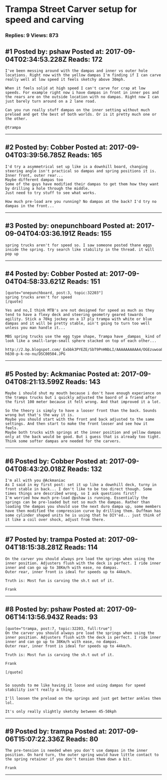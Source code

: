 # Trampa Street Carver setup for speed and carving

### Replies: 9 Views: 873

## \#1 Posted by: pshaw Posted at: 2017-09-04T02:34:53.228Z Reads: 172

```
I've been messing around with the dampas and inner vs outer hole locations. Right now with the yellow dampas I'm finding if I can carve really well at low speed it feels sketchy above 30mph. 

When it feels solid at high speed I can't carve for crap at low speeds. For example right now i have dampas in front in inner pos and the rears are on the outside location with no dampas. Right now I can just barely turn around on a 2 lane road. 

Can you run really stuff dampas on the inner setting without much preload and get the best of both worlds. Or is it pretty much one or the other. 

@trampa
```

---
## \#2 Posted by: Cobber Posted at: 2017-09-04T03:39:56.785Z Reads: 165

```
I'd try a asymmetrical set up like is a downhill board, changing steering angle isn't practical so dampas and spring positions it is. Inner front, outer rear...
Maybe different dampas too
Some of the guys have modified their dampas to get them how they want by drilling a hole through the middle.
Just need to try stuff to see what works.

How much pre-load are you running? No dampas at the back? I'd try no dampas in the front...
```

---
## \#3 Posted by: onepunchboard Posted at: 2017-09-04T04:03:36.191Z Reads: 155

```
spring trucks aren't for speed so. I saw someone posted thane eggs inside the spring. try search like stability in the thread. it will pop up
```

---
## \#4 Posted by: Cobber Posted at: 2017-09-04T04:58:33.621Z Reads: 151

```
[quote="onepunchboard, post:3, topic:32203"]
spring trucks aren't for speed
[/quote]

Yes and no,I think MTB's are not designed for speed as much as they tend to have a flexy deck and steering geometry geared towards agility. Stick a 70kg jockey on a 17 ply trampa with white or blue dampas and it will be pretty stable, ain't going to turn too well unless you man handle it...

MBS spring trucks use the egg type shape, Trampa have _dampas_ kind of look like a small-large-small sphere stacked on top of each other...

http://2.bp.blogspot.com/_Exbbk3PYEZE/SbT9PnHNbLI/AAAAAAAAAA4/OGEzuwoa86U/w1200-h630-p-k-no-nu/DSC00504.JPG
```

---
## \#5 Posted by: Ackmaniac Posted at: 2017-09-04T08:21:13.599Z Reads: 143

```
Maybe i should shut my mouth because i don't have enough experience on the tramps trucks but i quickly adjusted the baord of a friend after the first 100 meter because it felt wrong. And that improved it a lot.

So the theory is simply to have a looser front than the back. Sounds wrong but that's the way it is.
Maybe you should start with the front and back adjusted to the same settings. And then start to make the front looser and see how it feels.
Maybe both trucks with springs at the inner position and yellow dampas only at the back would be good. But i guess that is already too tight. Think some softer dampas are needed for the carvers.
```

---
## \#6 Posted by: Cobber Posted at: 2017-09-04T08:43:20.018Z Reads: 132

```
I'm all with you @Ackmaniac
As I said in my first post: set it up like a downhill deck, turny in front stable in back... I don't like to be too direct though. Some times things are described wrong, so I ask questions first?
I'm worried how much pre-load @pshaw is running. Essentially the springs can be pre-loaded but not so much the dampas. Rather than loading the dampas you should use the next duro dampa up, some members have then modified the compression curve by drilling them. Duffman has some cylinder shaped units he is using that he DIY'ed... just think of it like a coil over shock, adjust from there.
```

---
## \#7 Posted by: trampa Posted at: 2017-09-04T18:15:38.281Z Reads: 114

```
On the carver you should always pre load the springs when using the inner position. Adjusters flush with the deck is perfect. I ride inner inner and can go up to 38Km/h with ease, no dampas.
Outer rear, inner front is ideal for speeds up to 44km/h. 

Truth is: Most fun is carving the sh.t out of it.

Frank
```

---
## \#8 Posted by: pshaw Posted at: 2017-09-06T14:13:56.943Z Reads: 93

```
[quote="trampa, post:7, topic:32203, full:true"]
On the carver you should always pre load the springs when using the inner position. Adjusters flush with the deck is perfect. I ride inner inner and can go up to 38Km/h with ease, no dampas.
Outer rear, inner front is ideal for speeds up to 44km/h. 

Truth is: Most fun is carving the sh.t out of it.

Frank

[/quote]


So sounds to me like having it loose and using dampas for speed stability isn't really a thing. 

I'll loosen the preload on the springs and just get better ankles then lol. 

It's only really slightly sketchy between 45-50kph
```

---
## \#9 Posted by: trampa Posted at: 2017-09-06T15:07:22.336Z Reads: 80

```
The pre-tension is needed when you don't use dampas in the inner position. On hard turn, the outer spring would have little contact to the spring retainer if you don't tension them down a bit.

Frank
```

---
